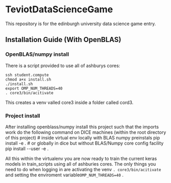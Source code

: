 # TeviotDataScienceGame
This repository is for the edinburgh university data science game entry.

## Installation Guide (With OpenBLAS)

### OpenBLAS/numpy install

There is a script provided to use all of ashburys cores:

    ssh student.compute
    chmod a+x install.sh
    ./install.sh
    export OMP_NUM_THREADS=40
    . core3/bin/acitivate

This creates a venv valled core3 inside a folder called cord3. 

### Project install

After installing openblass/numpy install this project such that the imports work do the following command
on DICE machines (within the root directory of this project)
    # inside virtual env locally with BLAS numpy preinstals
    pip install -e .
    # or globally in dice but without BLAS/Numpy core config facility
    pip install --user -e .

All this within the virtualenv you are now ready to train the current keras models in train_scripts using all 
of ashburies cores. The only things you need to do when logging in are activating the venv ```. core3/bin/acitivate``` and setting the enviroment variable```OMP_NUM_THREADS=40``` .
